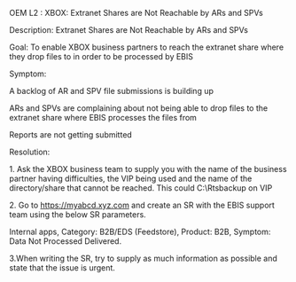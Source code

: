 OEM L2 : XBOX: Extranet Shares are Not Reachable by ARs and SPVs

Description: Extranet Shares are Not Reachable by ARs and SPVs

Goal: To enable XBOX business partners to reach the extranet share where
they drop files to in order to be processed by EBIS

Symptom:

A backlog of AR and SPV file submissions is building up

ARs and SPVs are complaining about not being able to drop files to the
extranet share where EBIS processes the files from

Reports are not getting submitted

Resolution:

1\. Ask the XBOX business team to supply you with the name of the
business partner having difficulties, the VIP being used and the name of
the directory/share that cannot be reached. This could C:\\Rtsbackup on
VIP

2\. Go to https://myabcd.xyz.com and create an SR with the EBIS support
team using the below SR parameters.

Internal apps, Category: B2B/EDS (Feedstore), Product: B2B, Symptom:
Data Not Processed Delivered.

3.When writing the SR, try to supply as much information as possible and
state that the issue is urgent.
